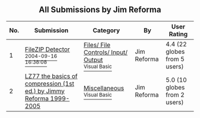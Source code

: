 ﻿<div align="center">

## All Submissions by Jim Reforma

</div>

No.  | Submission | Category | By   | User Rating
---- | ---------- | -------- | ---- | -----------
1 | [FileZIP Detector<br /><sup>2004-09-16 16:38:08</sup>](https://github.com/Planet-Source-Code/jim-reforma-filezip-detector__1-56204) | [Files/ File Controls/ Input/ Output<br /><sup>Visual Basic</sup>](../ByCategory/files-file-controls-input-output__1-3.md) | Jim Reforma | 4.4 (22 globes from 5 users)
2 | [LZ77 the basics of compression \(1st ed\.\)  by Jimmy Reforma 1999\-2005<br />](https://github.com/Planet-Source-Code/jim-reforma-lz77-the-basics-of-compression-1st-ed-by-jimmy-reforma-1999-2005__1-58488) | [Miscellaneous<br /><sup>Visual Basic</sup>](../ByCategory/miscellaneous__1-1.md) | Jim Reforma | 5.0 (10 globes from 2 users)
